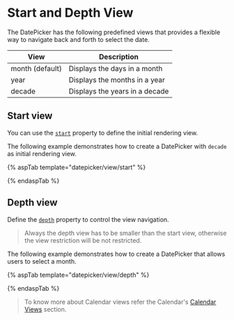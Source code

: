 # Start and Depth View

The DatePicker has the following predefined views
that provides a flexible way to navigate back and forth to select the date.

| **View** | **Description** |
| --- | --- |
| month (default) | Displays the days in a month |
| year | Displays the months in a year |
| decade | Displays the years in a decade |

## Start view

You can use the [`start`](https://help.syncfusion.com/cr/cref_files/aspnetcore-js2/aspnetcore/Syncfusion.EJ2~Syncfusion.EJ2.Calendars.DatePicker~Start.html) property to define the initial rendering view.

The following example demonstrates how to create a DatePicker with `decade` as initial rendering view.

{% aspTab template="datepicker/view/start" %}

{% endaspTab %}

## Depth view

Define the [`depth`](https://help.syncfusion.com/cr/cref_files/aspnetcore-js2/aspnetcore/Syncfusion.EJ2~Syncfusion.EJ2.Calendars.DatePicker~Depth.html) property to control the view navigation.

> Always the depth view has to be smaller than the start view, otherwise the view restriction
will be not restricted.

The following example demonstrates how to create a DatePicker that allows users to select a month.

{% aspTab template="datepicker/view/depth" %}

{% endaspTab %}

> To know more about Calendar views refer the Calendar's
[Calendar Views](../calendar/calendar-views.html)
section.